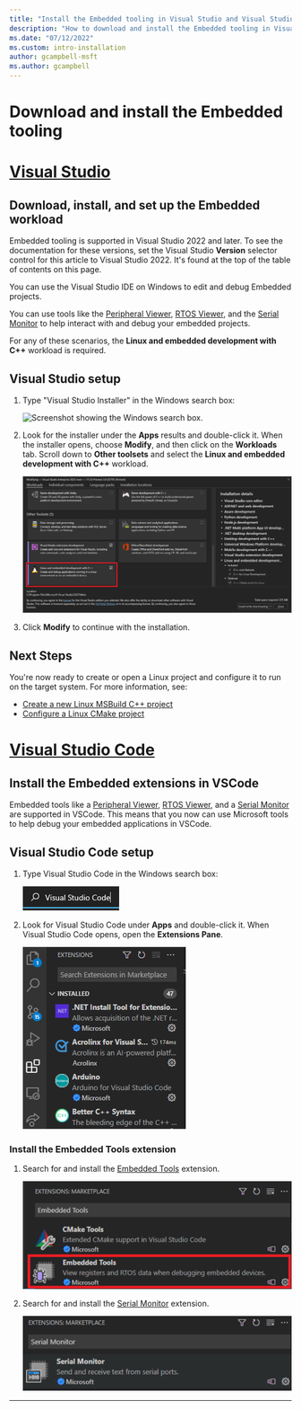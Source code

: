 ```yaml
---
title: "Install the Embedded tooling in Visual Studio and Visual Studio Code"
description: "How to download and install the Embedded tooling in Visual Studio and Visual Studio Code."
ms.date: "07/12/2022"
ms.custom: intro-installation
author: gcampbell-msft
ms.author: gcampbell
---
```


# Download and install the Embedded tooling

# [Visual Studio](#tab/visual-studio)

## Download, install, and set up the Embedded workload

Embedded tooling is supported in Visual Studio 2022 and later. To see the documentation for these versions, set the Visual Studio **Version** selector control for this article to Visual Studio 2022. It's found at the top of the table of contents on this page.

You can use the Visual Studio IDE on Windows to edit and debug Embedded projects.

You can use tools like the [Peripheral Viewer](./peripheral-view.md), [RTOS Viewer](./rtos-view.md), and the [Serial Monitor](./serial-monitor.md) to help interact with and debug your embedded projects.

For any of these scenarios, the **Linux and embedded development with C++** workload is required.

## Visual Studio setup

1. Type "Visual Studio Installer" in the Windows search box:

   ![Screenshot showing the Windows search box.](../linux/media/visual-studio-installer-search.png)

1. Look for the installer under the **Apps** results and double-click it. When the installer opens, choose **Modify**, and then click on the **Workloads** tab. Scroll down to **Other toolsets** and select the **Linux and embedded development with C++** workload.

   ![Screenshot showing the Visual C++ for Linux Development workload item in Visual Studio Installer.](media/linux-and-embedded-workload.png)

1. Click **Modify** to continue with the installation.

## Next Steps

You're now ready to create or open a Linux project and configure it to run on the target system. For more information, see:

- [Create a new Linux MSBuild C++ project](../linux/create-a-new-linux-project.md)
- [Configure a Linux CMake project](../linux/cmake-linux-project.md)

# [Visual Studio Code](#tab/visual-studio-code)

## Install the Embedded extensions in VSCode

Embedded tools like a [Peripheral Viewer](./peripheral-view.md), [RTOS Viewer](./rtos-view.md), and a [Serial Monitor](./serial-monitor.md) are supported in VSCode. This means that you now can use Microsoft tools to help debug your embedded applications in VSCode.

## Visual Studio Code setup

1. Type Visual Studio Code in the Windows search box:

    ![Search-Visual-Studio-Code](media/windows-search-vscode.png)

1. Look for Visual Studio Code under **Apps** and double-click it. When Visual Studio Code opens, open the **Extensions Pane**.

    ![Visual Studio Code Extensions Pane](media/extensions-pane.png)

### Install the Embedded Tools extension

1. Search for and install the [Embedded Tools](https://marketplace.visualstudio.com/items?itemName=ms-vscode.vscode-embedded-tools) extension.

    ![Embedded Tools extension](media/embedded-tools-extension.png)

1. Search for and install the [Serial Monitor](https://marketplace.visualstudio.com/items?itemName=ms-vscode.vscode-serial-monitor) extension.

    ![Serial Monitor extension](media/serial-monitor-extension.png)

---
